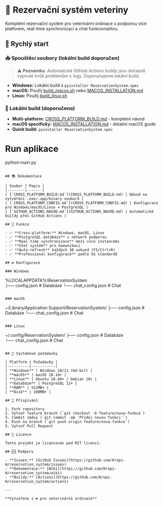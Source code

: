 # 🏥 Rezervační systém veteriny

Kompletní rezervační systém pro veterinární ordinace s podporou více platforem, real-time synchronizací a chat funkcionalitou.

## 🚀 Rychlý start

### 📥 Spouštěcí soubory (lokální build doporučen)
> ⚠️ **Poznámka:** Automatické GitHub Actions buildy jsou dočasně vypnuté kvůli problémům s logy. Doporučujeme lokální build.

- **Windows:** Lokální build s `pyinstaller ReservationSystem.spec`
- **macOS:** Použij [build_macos.sh](build_macos.sh) nebo [MACOS_INSTALLATION.md](MACOS_INSTALLATION.md)
- **Linux:** Použij [build_linux.sh](build_linux.sh)

### 🔧 Lokální build (doporučeno)
- **Multi-platform:** [CROSS_PLATFORM_BUILD.md](CROSS_PLATFORM_BUILD.md) - kompletní návod
- **macOS specificky:** [MACOS_INSTALLATION.md](MACOS_INSTALLATION.md) - detailní macOS guide
- **Quick build:** `pyinstaller ReservationSystem.spec`

# Run aplikace
python main.py
```

## 📚 Dokumentace

| Soubor | Popis |
|--------|-------|
| [`CROSS_PLATFORM_BUILD.md`](CROSS_PLATFORM_BUILD.md) | Návod na vytváření .exe/.app/binary souborů |
| [`CROSS_PLATFORM_CONFIG.md`](CROSS_PLATFORM_CONFIG.md) | Konfigurace pro Windows/macOS/Linux + PostgreSQL |
| [`GITHUB_ACTIONS_NAVOD.md`](GITHUB_ACTIONS_NAVOD.md) | Automatické buildy přes GitHub Actions |

## 🎯 Funkce

- ✅ **Cross-platform:** Windows, macOS, Linux
- ✅ **PostgreSQL databáze** s network podporou
- ✅ **Real-time synchronizace** mezi více instancemi
- ✅ **Chat systém** pro komunikaci
- ✅ **Auto-refresh** každých 30 sekund (F5/Ctrl+R)
- ✅ **Professional konfigurace** podle OS standardů

## ⚙️ Konfigurace

### Windows
```
%LOCALAPPDATA%\ReservationSystem\
├── config.json          # Databáze
└── chat_config.json     # Chat
```

### macOS  
```
~/Library/Application Support/ReservationSystem/
├── config.json          # Databáze
└── chat_config.json     # Chat
```

### Linux
```
~/.config/ReservationSystem/
├── config.json          # Databáze  
└── chat_config.json     # Chat
```

## 🔧 Systémové požadavky

| Platform | Požadavky |
|----------|-----------|
| **Windows** | Windows 10/11 (64-bit) |
| **macOS** | macOS 10.14+ |  
| **Linux** | Ubuntu 18.04+ / Debian 10+ |
| **Databáze** | PostgreSQL 12+ |
| **RAM** | 512MB+ |
| **Disk** | 100MB+ |

## 👥 Přispívání

1. Fork repository
2. Vytvoř feature branch (`git checkout -b feature/nova-funkce`)
3. Commit změny (`git commit -am 'Přidej novou funkci'`)
4. Push na branch (`git push origin feature/nova-funkce`)
5. Vytvoř Pull Request

## 📄 Licence

Tento projekt je licencován pod MIT licencí.

## 🆘 Podpora

- **Issues:** [GitHub Issues](https://github.com/Kropi-H/reservation_system/issues)
- **Dokumentace:** [Wiki](https://github.com/Kropi-H/reservation_system/wiki)
- **Buildy:** [Actions](https://github.com/Kropi-H/reservation_system/actions)

---

**Vytvořeno s ❤️ pro veterinární ordinace**
